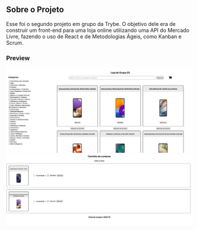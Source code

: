 ## Sobre o Projeto
Esse foi o segundo projeto em grupo da Trybe. O objetivo dele era de construir um front-end para uma loja online utilizando uma API do Mercado Livre, fazendo o uso de React e de Metodologias Ágeis, como Kanban e Scrum.


### Preview
![Alt text](images/preview.png)
![Alt text](images/preview-2.png)
